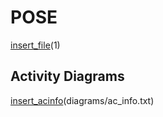 # POSE

[insert_file](../../34_ABIF_ACIF_POSE_EXERCISES/GameOfLife/Task.md)(1)

## Activity Diagrams

[insert_acinfo](http://www.plantuml.com/plantuml/proxy?cache=no&src=https://raw.githubusercontent.com/leoggehrer/2324-34_ABIF_ACIF_POSE/master/GameOfLife.ConApp/diagrams)(diagrams/ac_info.txt)
